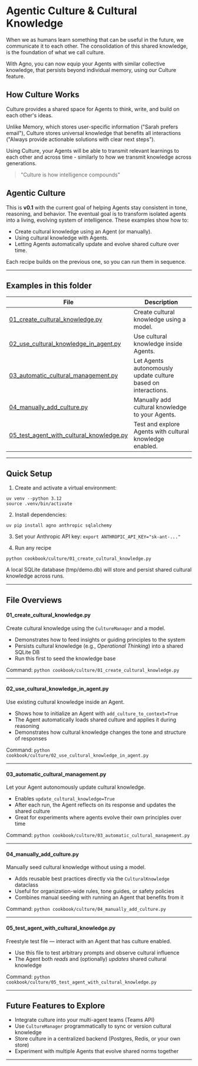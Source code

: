 # Agentic Culture & Cultural Knowledge

When we as humans learn something that can be useful in the future, we communicate it to each other. The consolidation of this shared knowledge, is the foundation of what we call culture.

With Agno, you can now equip your Agents with similar collective knowledge, that persists beyond individual memory, using our Culture feature.

## How Culture Works

Culture provides a shared space for Agents to think, write, and build on each other's ideas.

Unlike Memory, which stores user-specific information ("Sarah prefers email"), Culture stores universal knowledge that benefits all interactions ("Always provide actionable solutions with clear next steps").

Using Culture, your Agents will be able to transmit relevant learnings to each other and across time - similarly to how we transmit knowledge across generations.

> "Culture is how intelligence compounds"

## Agentic Culture

This is **v0.1** with the current goal of helping Agents stay consistent in tone, reasoning, and behavior. The eventual goal is to transform isolated agents into a living, evolving system of intelligence. These examples show how to:

- Create cultural knowledge using an Agent (or manually).
- Using cultural knowledge with Agents.
- Letting Agents automatically update and evolve shared culture over time.

Each recipe builds on the previous one, so you can run them in sequence.

---

## Examples in this folder

| File | Description |
|------|--------------|
| [01_create_cultural_knowledge.py](01_create_cultural_knowledge.py) | Create cultural knowledge using a model. |
| [02_use_cultural_knowledge_in_agent.py](02_use_cultural_knowledge_in_agent.py) | Use cultural knowledge inside Agents. |
| [03_automatic_cultural_management.py](03_automatic_cultural_management.py) | Let Agents autonomously update culture based on interactions. |
| [04_manually_add_culture.py](04_manually_add_culture.py) | Manually add cultural knowledge to your Agents. |
| [05_test_agent_with_cultural_knowledge.py](05_test_agent_with_cultural_knowledge.py) | Test and explore Agents with cultural knowledge enabled. |

---

## Quick Setup

1. Create and activate a virtual environment:
```shell
uv venv --python 3.12
source .venv/bin/activate
```

2. Install dependencies:
```shell
uv pip install agno anthropic sqlalchemy
```

3. Set your Anthropic API key: `export ANTHROPIC_API_KEY="sk-ant-..."`

4. Run any recipe
```shell
python cookbook/culture/01_create_cultural_knowledge.py
```

A local SQLite database (tmp/demo.db) will store and persist shared cultural knowledge across runs.

---

## File Overviews

#### 01_create_cultural_knowledge.py
Create cultural knowledge using the `CultureManager` and a model.
- Demonstrates how to feed insights or guiding principles to the system
- Persists cultural knowledge (e.g., *Operational Thinking*) into a shared SQLite DB
- Run this first to seed the knowledge base

Command: `python cookbook/culture/01_create_cultural_knowledge.py`

---

#### 02_use_cultural_knowledge_in_agent.py
Use existing cultural knowledge inside an Agent.
- Shows how to initialize an Agent with `add_culture_to_context=True`
- The Agent automatically loads shared culture and applies it during reasoning
- Demonstrates how cultural knowledge changes the tone and structure of responses


Command: `python cookbook/culture/02_use_cultural_knowledge_in_agent.py`

---

#### 03_automatic_cultural_management.py
Let your Agent autonomously update cultural knowledge.
- Enables `update_cultural_knowledge=True`
- After each run, the Agent reflects on its response and updates the shared culture
- Great for experiments where agents evolve their own principles over time

Command: `python cookbook/culture/03_automatic_cultural_management.py`

---

#### 04_manually_add_culture.py
Manually seed cultural knowledge without using a model.
- Adds reusable best practices directly via the `CulturalKnowledge` dataclass
- Useful for organization-wide rules, tone guides, or safety policies
- Combines manual seeding with running an Agent that benefits from it

Command: `python cookbook/culture/04_manually_add_culture.py`

---

#### 05_test_agent_with_cultural_knowledge.py
Freestyle test file — interact with an Agent that has culture enabled.
- Use this file to test arbitrary prompts and observe cultural influence
- The Agent both *reads* and (optionally) *updates* shared cultural knowledge

Command: `python cookbook/culture/05_test_agent_with_cultural_knowledge.py`

---

## Future Features to Explore

- Integrate culture into your multi-agent teams (Teams API)
- Use `CultureManager` programmatically to sync or version cultural knowledge
- Store culture in a centralized backend (Postgres, Redis, or your own store)
- Experiment with multiple Agents that evolve shared norms together

---

